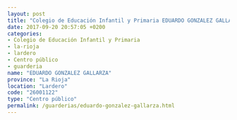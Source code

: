 ```yaml
---
layout: post
title: "Colegio de Educación Infantil y Primaria EDUARDO GONZALEZ GALLARZA"
date: 2017-09-20 20:57:05 +0200
categories:
- Colegio de Educación Infantil y Primaria
- la-rioja
- lardero
- Centro público
- guarderia
name: "EDUARDO GONZALEZ GALLARZA"
province: "La Rioja"
location: "Lardero"
code: "26001122"
type: "Centro público"
permalink: /guarderias/eduardo-gonzalez-gallarza.html
---
```

